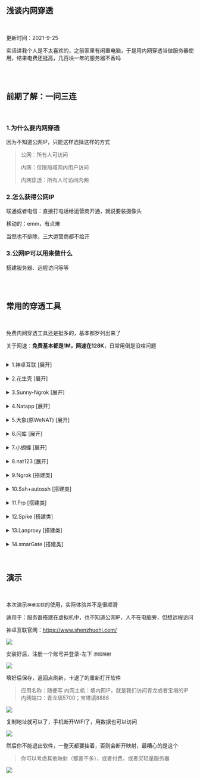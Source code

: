 
## 浅谈内网穿透

</br>

更新时间：2021-9-25

实话讲我个人是不太喜欢的，之前家里有闲置电脑，于是用内网穿透当做服务器使用，结果电费还挺高，几百块一年的服务器不香吗

</br>
</br>





## 前期了解：一问三连

</br>

### 1.为什么要内网穿透

因为不知道公网IP，只能这样选择这样的方式

> 公网：所有人可访问
> 
> 内网：仅限局域网内用户访问
> 
> 内网穿透：所有人可访问内网


### 2.怎么获得公网IP

联通或者电信：直接打电话给运营商开通，就说要装摄像头

移动的：emm，有点难

当然也不排除，三大运营商都不给开


### 3.公网IP可以用来做什么

搭建服务器、远程访问等等



</br>
</br>





## 常用的穿透工具

</br>


免费内网穿透工具还是挺多的，基本都罗列出来了

关于网速：**免费基本都是1M，网速在128K**，日常用倒是没啥问题

</br>


<details>
<summary>1.神卓互联 [展开]</summary>

</br>

官网：https://www.shenzhuohl.com/

官方教程：https://www.shenzhuohl.com/article/1/shenzhuo/show/6

优劣：两个映射，不限流量，稳定程度中等

![](https://ghproxy.com/https://raw.githubusercontent.com/Yiov/notes/main/NAT/NAT-01.png)


</details>

</br>




<details>
<summary>2.花生壳 [展开]</summary>

</br>


官网：https://hsk.oray.com/

官方教程：http://service.oray.com/question/8146.html

优劣：**需6元**开通使用，赠送一个域名，两个映射，每月1G流量

![](https://ghproxy.com/https://raw.githubusercontent.com/Yiov/notes/main/NAT/NAT-02.png)

</details>

</br>





<details>
<summary>3.Sunny-Ngrok [展开]</summary>

</br>


官网：https://www.ngrok.cc/

说明：下拉到底有免费服务器，注册账号，开通隧道即可

官方教程：https://www.ngrok.cc/_book/start/ngrok_windows.html

![](https://ghproxy.com/https://raw.githubusercontent.com/Yiov/notes/main/NAT/NAT-03.png)

</details>

</br>




<details>
<summary>4.Natapp [展开]</summary>

</br>

官网：https://natapp.cn/

官方教程：https://natapp.cn/article/natapp_newbie

优劣：两条免费隧道，不定时强制更换域名

![](https://ghproxy.com/https://raw.githubusercontent.com/Yiov/notes/main/NAT/NAT-04.png)


</details>

</br>



<details>
<summary>5.大象(原WeNAT) [展开]</summary>

</br>


官网：https://nat.72wo.com/

说明：下载即可使用，现已改为付费

![](https://ghproxy.com/https://raw.githubusercontent.com/Yiov/notes/main/NAT/NAT-05.png)

</details>

</br>



<details>
<summary>6.闪库 [展开]</summary>

</br>

官网：http://www.ipyingshe.com/

说明：开通免费隧道即可，据说是2M网速

![](https://ghproxy.com/https://raw.githubusercontent.com/Yiov/notes/main/NAT/NAT-06.png)

</details>

</br>





<details>
<summary>7.小蝴蝶 [展开]</summary>

</br>

官网：https://www.npsvip.com/

说明：说有免费方案的，我没找到

![](https://ghproxy.com/https://raw.githubusercontent.com/Yiov/notes/main/NAT/NAT-07.png)

</details>

</br>




<details>
<summary>8.nat123 [展开]</summary>

</br>


官网：http://www.nat123.com/

说明：最右侧软件下载使用即可

![](https://ghproxy.com/https://raw.githubusercontent.com/Yiov/notes/main/NAT/NAT-08.png)

</details>

</br>





<details>
<summary>9.Ngrok [搭建类]</summary>

</br>


官网：https://ngrok.com/

搭建教程：https://yangqiang.im/?p=750

![](https://ghproxy.com/https://raw.githubusercontent.com/Yiov/notes/main/NAT/NAT-09.png)

</details>

</br>



<details>
<summary>10.Ssh+autossh [搭建类]</summary>

</br>


官网：http://www.harding.motd.ca/autossh/

搭建教程：https://yangqiang.im/?p=698

![](https://ghproxy.com/https://raw.githubusercontent.com/Yiov/notes/main/NAT/NAT-10.png)

</details>

</br>




<details>
<summary>11.Frp [搭建类]</summary>

</br>


项目地址：https://github.com/fatedier/frp


![](https://ghproxy.com/https://raw.githubusercontent.com/Yiov/notes/main/NAT/NAT-11.png)

</details>

</br>





<details>
<summary>12.Spike [搭建类]</summary>

</br>

项目地址[https://github.com/slince/spike

![](https://ghproxy.com/https://raw.githubusercontent.com/Yiov/notes/main/NAT/NAT-12.png)

</details>

</br>




<details>
<summary>13.Lanproxy [搭建类]</summary>

</br>

项目地址：https://github.com/ffay/lanproxy

![](https://ghproxy.com/https://raw.githubusercontent.com/Yiov/notes/main/NAT/NAT-13.png)

</details>

</br>


<details>
<summary>14.smarGate [搭建类]</summary>

</br>


项目地址：https://github.com/lazy-luo/smarGate

![](https://ghproxy.com/https://raw.githubusercontent.com/Yiov/notes/main/NAT/NAT-14.png)



</details>

</br>
</br>



## 演示

</br>

本次演示`神卓互联`的使用，实际体验并不是很顺滑

适用于：服务器搭建在虚拟机中，也不知道公网IP，人不在电脑旁，但想远程访问


神卓互联官网：https://www.shenzhuohl.com/

![](https://ghproxy.com/https://raw.githubusercontent.com/Yiov/notes/main/NAT/NAT-15.png)


安装好后，注册一个账号并登录-左下 `添加映射`

![](https://ghproxy.com/https://raw.githubusercontent.com/Yiov/notes/main/NAT/NAT-16.png)


填好后保存，返回点刷新，卡退了的重新打开软件

> 应用名称：随便写
> 内网主机：填内网IP，就是我们访问青龙或者宝塔的IP
> 内网端口：青龙填5700；宝塔填8888

![](https://ghproxy.com/https://raw.githubusercontent.com/Yiov/notes/main/NAT/NAT-17.png)


复制地址就可以了，手机断开WIFI了，用数据也可以访问


![](https://ghproxy.com/https://raw.githubusercontent.com/Yiov/notes/main/NAT/NAT-18.png)


然后你不能退出软件，一整天都要挂着，否则会断开映射，最糟心的是这个

> 你可以考虑其他映射（都差不多），或者付费，或者买轻量服务器

![](https://ghproxy.com/https://raw.githubusercontent.com/Yiov/notes/main/NAT/NAT-19.png)




